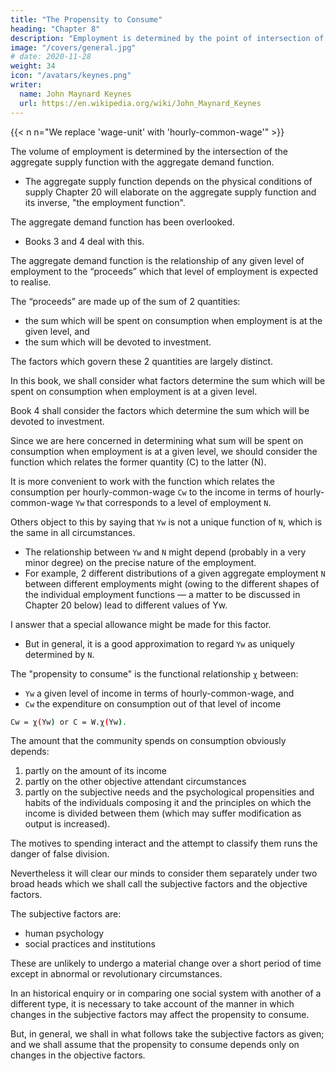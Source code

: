 ```yaml
---
title: "The Propensity to Consume"
heading: "Chapter 8"
description: "Employment is determined by the point of intersection of the aggregate supply with the aggregate demand"
image: "/covers/general.jpg"
# date: 2020-11-28
weight: 34
icon: "/avatars/keynes.png"
writer:
  name: John Maynard Keynes
  url: https://en.wikipedia.org/wiki/John_Maynard_Keynes
---
```


{{< n n="We replace 'wage-unit' with 'hourly-common-wage'" >}}

<!-- WE are now in a position to return to our main theme, from which we broke off at the end of Book I in order to deal with certain general problems of method and definition. --> 

The volume of employment is determined by the intersection of the aggregate supply function with the aggregate demand function.
- The aggregate supply function depends on the physical conditions of supply<!-- , involves few considerations which are not already familiar --> 
Chapter 20 will elaborate on the aggregate supply function and its inverse, "the employment function". 
<!-- The form may be unfamiliar but the underlying factors are not new.  -->


The aggregate demand function has been overlooked. 
- Books 3 and 4 deal with this. 

The aggregate demand function is the relationship of any given level of employment to the “proceeds” which that level of employment is expected to realise. 

The “proceeds” are made up of the sum of 2 quantities:
- the sum which will be spent on consumption when employment is at the given level, and
- the sum which will be devoted to investment. 

The factors which govern these 2 quantities are largely distinct. 

In this book, we shall consider what factors determine the sum which will be spent on consumption when employment is at a given level. 

Book 4 shall consider the factors which determine the sum which will be devoted to investment. 

Since we are here concerned in determining what sum will be spent on consumption when employment is at a given level, we should consider the function which relates the former quantity (C) to the latter (N). 

It is more convenient to work with the function which relates the consumption per hourly-common-wage <!-- wage-units --> `Cw` to the income in terms of hourly-common-wage `Yw` that corresponds to a level of employment `N`. 

Others object to this by saying that `Yw` is not a unique function of `N`, which is the same in all circumstances. 
- The relationship between `Yw` and `N` might depend (probably in a very minor degree) on the precise nature of the employment.
- For example, 2 different distributions of a given aggregate employment `N` between different employments might (owing to the different shapes of the individual employment functions — a matter to be discussed in Chapter 20 below) lead to different values of Yw. 

I answer that a special allowance might be made for this factor. 
- But in general, it is a good approximation to regard `Yw` as uniquely determined by `N`. 

The "propensity to consume" is the functional relationship `χ` between:
- `Yw` a given level of income in terms of hourly-common-wage, and
- `Cw` the expenditure on consumption out of that level of income

```bash
Cw = χ(Yw) or C = W.χ(Yw). 
```

The amount that the community spends on consumption obviously depends:

1. partly on the amount of its income
2. partly on the other objective attendant circumstances
3. partly on the subjective needs and the psychological propensities and habits of the individuals composing it and the principles on which the income is divided between them (which may suffer modification as output is increased). 

The motives to spending interact and the attempt to classify them runs the danger of false division. 

Nevertheless it will clear our minds to consider them separately under two broad heads which we shall call the subjective factors and the objective factors. 

The subjective factors are:
- human psychology
- social practices and institutions

These are unlikely to undergo a material change over a short period of time except in abnormal or revolutionary circumstances. 

In an historical enquiry or in comparing one social system with another of a different type, it is necessary to take account of the manner in which changes in the subjective factors may affect the propensity to consume. 

But, in general, we shall in what follows take the subjective factors as given; and we shall assume that the propensity to consume depends only on changes in the objective factors. 

